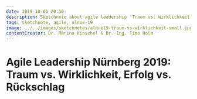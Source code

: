 ```yaml
---
date: 2019-10-01 20:10
description: Sketchnote about agile leadership "Traum vs. Wirklichkeit, Erfolg vs. Rückschlag"
tags: sketchnote, agile, alnue-19
image: ../../images/sketchnotes/alnue19-traum-vs-wirklichkeit-small.jpg
contentCreator: Dr. Marina Kinschel & Dr.-Ing. Timo Holm
---
```


# Agile Leadership Nürnberg 2019: Traum vs. Wirklichkeit, Erfolg vs. Rückschlag
